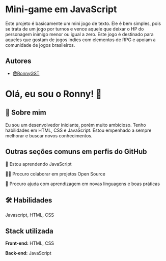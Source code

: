 
# Mini-game em JavaScript

Este projeto é basicamente um mini jogo de texto. Ele é bem simples, pois se trata de um jogo por turnos e vence aquele que deixar o HP do personagem inimigo menor ou igual a zero. Este jogo é destinado para aqueles que gostam de jogos indies com elementos de RPG e apoiam a comunidade de jogos brasileiros.



## Autores

- [@RonnyGST](https://github.com/RonnyGST)


# Olá, eu sou o Ronny! 👋


## 🚀 Sobre mim
Eu sou um desenvolvedor iniciante, porém muito ambicioso. Tenho habilidades em HTML, CSS e JavaScript. Estou empenhado a sempre melhorar e buscar novos conhecimentos.


## Outras seções comuns em perfis do GitHub
🧠 Estou aprendendo JavaScript

👯‍♀️ Procuro colaborar em projetos Open Source

🤔 Procuro ajuda com aprendizagem em novas linguagens e boas práticas


## 🛠 Habilidades
Javascript, HTML, CSS


## Stack utilizada

**Front-end:** HTML, CSS

**Back-end:** JavaScript

